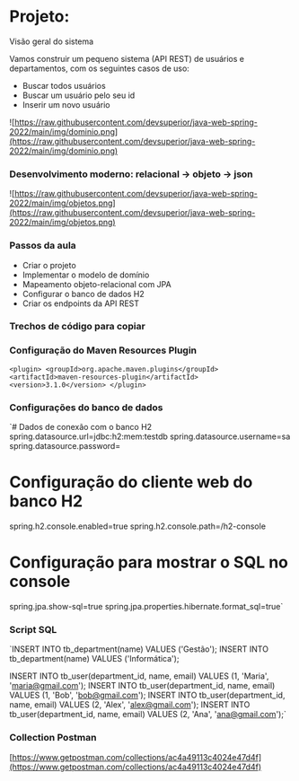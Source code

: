 # Projeto:

Visão geral do sistema

Vamos construir um pequeno sistema (API REST) de usuários e departamentos, com os seguintes casos de uso:

- Buscar todos usuários
- Buscar um usuário pelo seu id
- Inserir um novo usuário

![https://raw.githubusercontent.com/devsuperior/java-web-spring-2022/main/img/dominio.png](https://raw.githubusercontent.com/devsuperior/java-web-spring-2022/main/img/dominio.png)

### Desenvolvimento moderno: relacional -> objeto -> json

![https://raw.githubusercontent.com/devsuperior/java-web-spring-2022/main/img/objetos.png](https://raw.githubusercontent.com/devsuperior/java-web-spring-2022/main/img/objetos.png)

### Passos da aula

- Criar o projeto
- Implementar o modelo de domínio
- Mapeamento objeto-relacional com JPA
- Configurar o banco de dados H2
- Criar os endpoints da API REST

### Trechos de código para copiar

### Configuração do Maven Resources Plugin

`<plugin>
	<groupId>org.apache.maven.plugins</groupId>
	<artifactId>maven-resources-plugin</artifactId>
	<version>3.1.0</version>
</plugin>`

### Configurações do banco de dados

`# Dados de conexão com o banco H2
spring.datasource.url=jdbc:h2:mem:testdb
spring.datasource.username=sa
spring.datasource.password=

# Configuração do cliente web do banco H2
spring.h2.console.enabled=true
spring.h2.console.path=/h2-console

# Configuração para mostrar o SQL no console
spring.jpa.show-sql=true
spring.jpa.properties.hibernate.format_sql=true`

### Script SQL

`INSERT INTO tb_department(name) VALUES ('Gestão');
INSERT INTO tb_department(name) VALUES ('Informática');

INSERT INTO tb_user(department_id, name, email) VALUES (1, 'Maria', 'maria@gmail.com');
INSERT INTO tb_user(department_id, name, email) VALUES (1, 'Bob', 'bob@gmail.com');
INSERT INTO tb_user(department_id, name, email) VALUES (2, 'Alex', 'alex@gmail.com');
INSERT INTO tb_user(department_id, name, email) VALUES (2, 'Ana', 'ana@gmail.com');`

### Collection Postman

[https://www.getpostman.com/collections/ac4a49113c4024e47d4f](https://www.getpostman.com/collections/ac4a49113c4024e47d4f)
